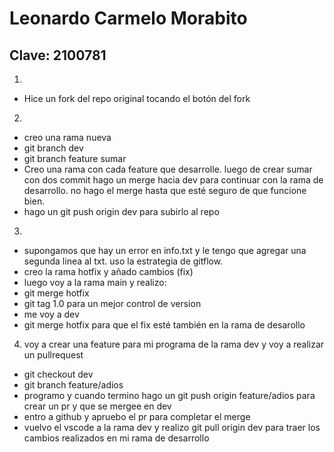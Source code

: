 # Leonardo Carmelo Morabito
## Clave: 2100781


1.
* Hice un fork del repo original tocando el botón del fork 
2.
* creo una rama nueva
* git branch dev
* git branch feature sumar
* Creo una rama con cada feature que desarrolle. luego de crear sumar con dos commit hago un merge hacia dev para continuar con la rama de desarrollo. no hago el merge hasta que esté seguro de que funcione bien.
* hago un git push origin dev para subirlo al repo 

3. 
* supongamos que hay un error en info.txt y le tengo que agregar una segunda linea al txt. uso la estrategia de gitflow.
* creo la rama hotfix y añado cambios (fix)
* luego voy a la rama main y realizo:
* git merge hotfix
* git tag 1.0 para un mejor control de version
* me voy a dev
* git merge hotfix para que el fix esté también en la rama de desarollo

4. voy a crear una feature para mi programa de la rama dev y voy a realizar un pullrequest
* git checkout dev
* git branch feature/adios
* programo y cuando termino hago un git push origin feature/adios para crear un pr y que se mergee en dev
* entro a github y apruebo el pr para completar el merge
* vuelvo el vscode a la rama dev y realizo git pull origin dev para traer los cambios realizados en mi rama de desarrollo

